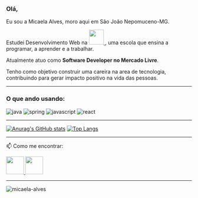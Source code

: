 ### Olá, 

Eu sou a Micaela Alves, moro aqui em São João Nepomuceno-MG. 

Estudei Desenvolvimento Web na <a href="https://www.betrybe.com/" target="_blank">
      <img src="https://images.gupy.io/unsafe/85x85/https://s3.amazonaws.com/gupy5/production/companies/1673/career/2546/images/2020-12-07_13-18_logo.png" width="40px" height="40px">
   </a> , uma escola que ensina a programar, a aprender e a trabalhar.

Atualmente atuo como <b> Software Developer no Mercado Livre</b>.


Tenho como objetivo construir uma careira na area de tecnologia, contribuindo para gerar impacto positivo na vida das pessoas. 

------------------------
### O que ando usando:

<p align="left">
  <img src="https://www.vectorlogo.zone/logos/java/java-vertical.svg" alt="java" />
  <img src="https://www.vectorlogo.zone/logos/springio/springio-ar21.svg"alt="spring"/>
<a>
  <img src="https://www.vectorlogo.zone/logos/javascript/javascript-vertical.svg" alt="javascript"/> 
  <img src="https://www.vectorlogo.zone/logos/reactjs/reactjs-icon.svg" alt="react"/> 
  
</p>

------------------------

[![Anurag's GitHub stats](https://github-readme-stats.vercel.app/api?username=malves0&show_icons=true&theme=tokyonight)](https://github.com/anuraghazra/github-readme-stats)
[![Top Langs](https://github-readme-stats.vercel.app/api/top-langs/?username=malves0&layout=compact&theme=tokyonight)](https://github.com/anuraghazra/github-readme-stats)

------------------------

📫 Como me encontrar:

   <a href="https://www.linkedin.com/in/micaelaalves/" target="_blank">
      <img src="https://i.ibb.co/Kx2GSrT/linkedin.png" width="48px" height="48px">
   </a>
   <a href="mailto:micaela.alves93@gmail.com" target="_blank">
      <img src="https://cdn.icon-icons.com/icons2/272/PNG/512/Gmail_29991.png" width="48px" height="48px">
   </a>


----

<p align="left"> <img src="https://komarev.com/ghpvc/?username=malves0" alt="micaela-alves" /> </p>


<!--
**malves0/malves0** is a ✨ _special_ ✨ repository because its `README.md` (this file) appears on your GitHub profile.

Here are some ideas to get you started:

- 🔭 I’m currently working on ...
- 🌱 I’m currently learning Trybe
- 👯 I’m looking to collaborate on ...
- 🤔 I’m looking for help with ...
- 💬 Ask me about ... micael.alves93@gmail.com

- 😄 Pronouns: ...Ela
- ⚡ Fun fact: ...
-->
